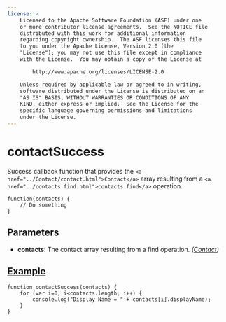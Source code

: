 ```yaml
---
license: >
    Licensed to the Apache Software Foundation (ASF) under one
    or more contributor license agreements.  See the NOTICE file
    distributed with this work for additional information
    regarding copyright ownership.  The ASF licenses this file
    to you under the Apache License, Version 2.0 (the
    "License"); you may not use this file except in compliance
    with the License.  You may obtain a copy of the License at

        http://www.apache.org/licenses/LICENSE-2.0

    Unless required by applicable law or agreed to in writing,
    software distributed under the License is distributed on an
    "AS IS" BASIS, WITHOUT WARRANTIES OR CONDITIONS OF ANY
    KIND, either express or implied.  See the License for the
    specific language governing permissions and limitations
    under the License.
---
```


contactSuccess
==============

Success callback function that provides the `<a href="../Contact/contact.html">Contact</a>` array resulting from a `<a href="../contacts.find.html">contacts.find</a>` operation.

    function(contacts) {
        // Do something
    }

Parameters
----------

- __contacts__: The contact array resulting from a find operation. _(<a href="../Contact/contact.html">Contact</a>)_

<a href="../../storage/storage.opendatabase.html">Example</a>
-------

    function contactSuccess(contacts) {
        for (var i=0; i<contacts.length; i++) {
            console.log("Display Name = " + contacts[i].displayName);
        }
    }
